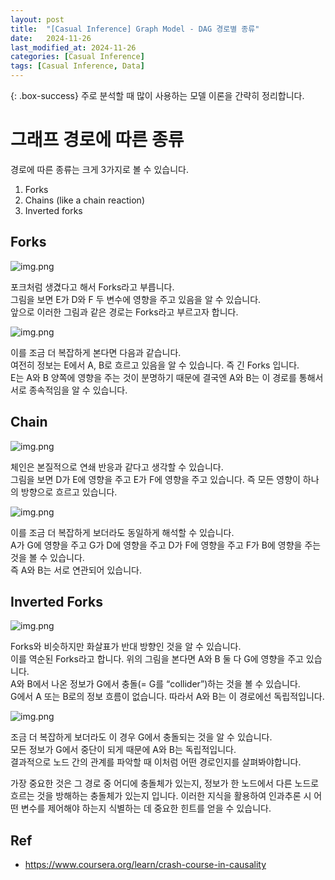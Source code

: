 ```yaml
---
layout: post
title:  "[Casual Inference] Graph Model - DAG 경로별 종류"
date:   2024-11-26
last_modified_at: 2024-11-26
categories: [Casual Inference]
tags: [Casual Inference, Data]
---
```


{: .box-success}
주로 분석할 때 많이 사용하는 모델 이론을 간략히 정리합니다.


# 그래프 경로에 따른 종류

경로에 따른 종류는 크게 3가지로 볼 수 있습니다.

1. Forks 
2. Chains (like a chain reaction)
3. Inverted forks

## Forks

![img.png](../../../../img/graph-model(7).png)

포크처럼 생겼다고 해서 Forks라고 부릅니다.  
그림을 보면 E가 D와 F 두 변수에 영향을 주고 있음을 알 수 있습니다.  
앞으로 이러한 그림과 같은 경로는 Forks라고 부르고자 합니다.  

![img.png](../../../../img/graph-model(8).png)

이를  조금 더 복잡하게 본다면 다음과 같습니다.  
여전히 정보는 E에서 A, B로 흐르고 있음을 알 수 있습니다. 즉 긴 Forks 입니다.  
E는 A와 B 양쪽에 영향을 주는 것이 분명하기 때문에 결국엔 A와 B는 이 경로를 통해서 서로 종속적임을 알 수 있습니다. 

## Chain

![img.png](../../../../img/graph-model(9).png)

체인은 본질적으로 연쇄 반응과 같다고 생각할 수 있습니다.  
그림을 보면 D가 E에 영향을 주고 E가 F에 영향을 주고 있습니다. 즉 모든 영향이 하나의 방향으로 흐르고 있습니다.  

![img.png](../../../../img/graph-model(10).png)

이를 조금 더 복잡하게 보더라도 동일하게 해석할 수 있습니다.  
A가 G에 영향을 주고 G가 D에 영향을 주고 D가 F에 영향을 주고 F가 B에 영향을 주는 것을 볼 수 있습니다.  
즉 A와 B는 서로 연관되어 있습니다.  

## Inverted Forks

![img.png](../../../../img/graph-model(11).png)

Forks와 비슷하지만 화살표가 반대 방향인 것을 알 수 있습니다.  
이를 역순된 Forks라고 합니다. 위의 그림을 본다면 A와 B 둘 다 G에 영향을 주고 있습니다.  
A와 B에서 나온 정보가 G에서 충돌(= G를 “collider”)하는 것을 볼 수 있습니다.   
G에서 A 또는 B로의 정보 흐름이 없습니다. 따라서 A와 B는 이 경로에선 독립적입니다.  

![img.png](../../../../img/graph-model(12).png)

조금 더 복잡하게 보더라도 이 경우 G에서 충돌되는 것을 알 수 있습니다.  
모든 정보가 G에서 중단이 되게 때문에 A와 B는 독립적입니다.  
결과적으로 노드 간의 관계를 파악할 때 이처럼 어떤 경로인지를 살펴봐야합니다.  

가장 중요한 것은 그 경로 중 어디에 충돌체가 있는지, 정보가 한 노드에서 다른 노드로 흐르는 것을 방해하는 충돌체가 있는지 입니다. 이러한 지식을 활용하여 인과추론 시 어떤 변수를 제어해야 하는지 식별하는 데 중요한 힌트를 얻을 수 있습니다.

## Ref
- https://www.coursera.org/learn/crash-course-in-causality